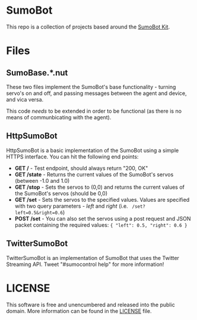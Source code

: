 SumoBot
=======
This repo is a collection of projects based around the [SumoBot Kit](http://sumobotkit.com/).

Files
=====

SumoBase.*.nut
--------------
These two files implement the SumoBot's base functionality - turning servo's on and off, and passing messages between the agent and device, and vica versa.

This code *needs* to be extended in order to be functional (as there is no means of communbicating with the agent).

HttpSumoBot
-----------
HttpSumoBot is a basic implementation of the SumoBot using a simple HTTPS interface. You can hit the following end points:

- **GET /** - Test endpoint, should always return "200, OK"
- **GET /state** - Returns the current values of the SumoBot's servos (between -1.0 and 1.0)
- **GET /stop** - Sets the servos to (0,0) and returns the current values of the SumoBot's servos (should be 0,0)
- **GET /set** - Sets the servos to the specified values. Values are specified with two query parameters - *left* and *right* (i.e. ``` /set?left=0.5&right=0.6```)
- **POST /set** - You can also set the servos using a post request and JSON packet containing the required values:
    ``` { "left": 0.5, "right": 0.6 } ```

TwitterSumoBot
--------------
TwitterSumoBot is an implementation of SumoBot that uses the Twitter Streaming API. Tweet "#sumocontrol help" for more information!

LICENSE
=======
This software is free and unencumbered and released into the public domain. More information can be found in the [LICENSE](LICENSE) file.
